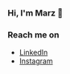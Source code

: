### Hi, I'm Marz 👋

<p align="left">
<!-- <a href="https://github.com/zukidev">
  <img height="180em" src="https://github-readme-stats-eight-theta.vercel.app/api?username=zukidev&show_icons=true&theme=algolia&include_all_commits=true&count_private=true"/>
  <img height="180em" src="https://github-readme-stats-eight-theta.vercel.app/api/top-langs/?username=zukidev&layout=compact&langs_count=8&theme=algolia"/>
</a> -->
</p>

### Reach me on
- <a href="https://linkedin.com/in/marzuki-akmal/">LinkedIn</a>
- <a href="https://www.instagram.com/marzuki_akmal/">Instagram</a>
